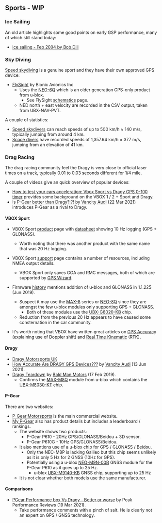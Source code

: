 ## Sports - WIP

### Ice Sailing

An old article highlights some good points on early GSP performance, many of which still stand today:

- [Ice sailing - Feb 2004 by Bob Dill](https://www.idniyra.org/old/articles/IceboatSailingPerformance.html)



### Sky Diving

[Speed skydiving](https://en.wikipedia.org/wiki/Speed_skydiving) is a genuine sport and they have their own approved GPS device:

- [FlySight](https://www.flysight.ca/) by Bionic Avionics Inc
  - Uses the [NEO-6Q](https://www.u-blox.com/en/product/neo-6-series) which is an older generation GPS-only product from u-blox.
    - See FlySight [schematics](http://flysight.ca/wiki/index.php/Schematics) page.
  - NED north + east velocity are recorded in the CSV output, taken from UBX-NAV-PVT.

A couple of statistics:

- [Speed skydivers](https://en.wikipedia.org/wiki/Speed_skydiving) can reach speeds of up to 500 km/h ≈ 140 m/s, typically jumping from around 4 km.
- [Space divers](https://en.wikipedia.org/wiki/Space_diving) have recorded speeds of 1,357.64 km/h ≈ 377 m/s, jumping from an elevation of 41 km.



### Drag Racing

The drag racing community feel the Dragy is very close to official laser times on a track, typically 0.01 to 0.03 seconds different for 1/4 mile.

A couple of videos give an quick overview of popular devices:

- [How to test your cars acceleration: Vbox Sport vs Dragy GPS 0-100 timer](https://www.youtube.com/watch?v=iaPqas6MQM0&t=8s) provides some background on the VBOX 1 / 2 + Sport and Dragy.
- [Is P-Gear better than Dragy?!?!](https://www.youtube.com/watch?v=3Ns5YuinVSs) by [Vancity Audi](https://www.youtube.com/@VancityAudi) (22 Mar 2021) introduces P-Gear as a rival to Dragy.



#### VBOX Sport

- VBOX Sport [product](https://www.vboxmotorsport.co.uk/index.php/en/vbox-sport) page with [datasheet](https://www.vboxmotorsport.co.uk/downloads/datasheets/VBOX%20Sport%20Datasheet.pdf) showing 10 Hz logging (GPS + GLONASS).
  - Worth noting that there was another product with the same name that was 20 Hz logging.
- VBOX Sport [support](https://en.racelogic.support/VBOX_Motorsport/Product_Info/Performance_Meters/VBOX__Sport) page contains a number of resources, including NMEA output details.
  - VBOX Sport only saves GGA and RMC messages, both of which are supported by [GPS Wizard](formats/nmea.md).

- Firmware [history](https://www.racelogic.co.uk/_downloads/history.php?file=_downloads/history/VBS2.hst&title=VBOX%20Sport&code=Serial%20number%207015757%20onwards&version=1.1.225&date=06/2019) mentions addition of u-blox and GLONASS in 1.1.225 (Jun 2019).
  - Suspect it may use the [MAX-8](https://www.u-blox.com/en/product/max-8-series) series or [NEO-8Q](https://www.u-blox.com/en/product/neo-8q-module) since they are amongst the few u-blox modules only supporting GPS + GLONASS.
    - Both of these modules use the [UBX-G8020-KB](https://www.u-blox.com/en/product/ubx-g8020-chip) chip.
  - Reduction from the previous 20 Hz appears to have caused some consternation in the car community.
- It's worth noting that VBOX have written great articles on [GPS Accuracy](https://www.vboxautomotive.co.uk/index.php/en/how-does-it-work-gps-accuracy) (explaining use of Doppler shift) and [Real Time Kinematic](https://www.vboxautomotive.co.uk/index.php/en/how-does-it-work-rtk) (RTK).

#### Dragy

- [Dragy Motorsports UK](https://dragymotorsports.co.uk/)
- [How Accurate Are DRAGY GPS Devices???](https://m.youtube.com/watch?v=LGWvSaXtSSE) by [Vancity Audi](https://www.youtube.com/@VancityAudi) (13 Jun 2021).
- [Dragy Teardown](https://m.youtube.com/watch?v=rOkQ3qqsSKk) by [Bald Man Motors](https://www.youtube.com/@BaldManMotors) (17 Feb 2019).
  - Confirms the [MAX-M8Q](https://www.u-blox.com/en/product/max-m8-series) module from u-blox which contains the [UBX-M8030-KT](https://www.u-blox.com/en/product/ubx-m8030-series) chip.

#### P-Gear

There are two websites:
- [P-Gear Motorsports](https://pgearmotorsports.com/) is the main commercial website.
- [My P-Gear](http://www.mypgear.com/) also has product details but includes a leaderboard / rankings.
  - The website shows two products:
    - P-Gear P610 - 20Hz GPS/GLONASS/Beidou + 3D sensor.
    - P-Gear P610G - 10Hz GPS/GLONASS/Beidou.
  - It also mentions use of a u-blox chip for GPS / GLONASS / Beidou.
    - Only the NEO-M8P is lacking Galileo but this chip seems unlikely as it is only 5 Hz for 2 GNSS (10Hz for GPS).
    - Potentially using a u-blox [NEO-M9N-00B](https://www.u-blox.com/en/product/neo-m9n-module) GNSS module for the P-Gear P610 as it goes up to 25 Hz.
      - u-blox [UBX-M9140-KB](https://www.u-blox.com/en/product/ubx-m9140-series) GNSS chip, supporting up to 25 Hz
  - It is not clear whether both models use the same manufacturer.



#### Comparisons

- [PGear Performance box Vs Dragy - Better or worse](https://www.youtube.com/watch?v=mqkNZ-gyACI&t=903s) by Peak Performance Reviews (19 Mar 2021).
  - Take performance comments with a pinch of salt. He is clearly not an expert on GPS / GNSS technology.
